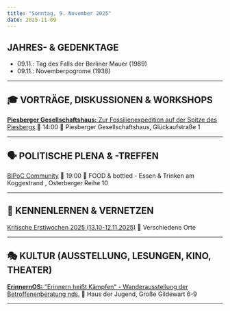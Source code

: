 ```yaml
---
title: "Sonntag, 9. November 2025"
date: 2025-11-09
---
```


## JAHRES- & GEDENKTAGE

* 09.11.: Tag des Falls der Berliner Mauer (1989)
* 09.11.: Novemberpogrome (1938)
***

## 🎓 VORTRÄGE, DISKUSSIONEN & WORKSHOPS

[**Piesberger Gesellschaftshaus:** Zur Fossilienexpedition auf der Spitze des Piesbergs](https://www.piesberger-gesellschaftshaus.de/fossilienexpedition-abenteuer-piesberg/)
📅 14:00 📍 Piesberger Gesellschaftshaus, Glückaufstraße 1

***

## 🗣️ POLITISCHE PLENA & -TREFFEN

[BIPoC Community](https://www.hs-osnabrueck.de/veranstaltungen/2025/04/bipoc-community-4/)
📅 19:00 📍 FOOD & bottled - Essen & Trinken am Koggestrand , Osterberger Reihe 10

***

## 👋 KENNENLERNEN & VERNETZEN

[Kritische Erstiwochen 2025 (13.10-12.11.2025)](https://kleinestrolche.wordpress.com/wp-content/uploads/2025/10/erstiheft_148x148mm_2025_web.pdf)
📍 Verschiedene Orte

***

## 🎭 KULTUR (AUSSTELLUNG, LESUNGEN, KINO, THEATER)

[**ErinnernOS:** "Erinnern heißt Kämpfen" - Wanderausstellung der Betroffenenberatung nds.](https://www.instagram.com/erinnern_os/p/DPlDgd-gZqb/)
📍 Haus der Jugend, Große Gildewart 6-9

***
